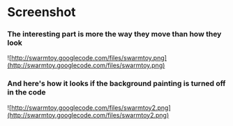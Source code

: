 # Screenshot #

### The interesting part is more the way they move than how they look ###
![http://swarmtoy.googlecode.com/files/swarmtoy.png](http://swarmtoy.googlecode.com/files/swarmtoy.png)

### And here's how it looks if the background painting is turned off in the code ###
![http://swarmtoy.googlecode.com/files/swarmtoy2.png](http://swarmtoy.googlecode.com/files/swarmtoy2.png)